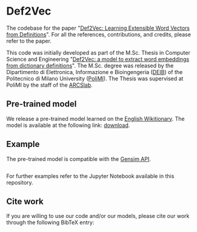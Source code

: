 # Def2Vec

The codebase for the paper "[Def2Vec: Learning Extensible Word Vectors from Definitions](https://www.overleaf.com/read/mjqknffjfhkw)".
For all the references, contributions, and credits, please refer to the paper.

This code was initially developed as part of the M.Sc. Thesis in Computer Science and Engineering "[Def2Vec: a model to extract word embeddings from dictionary definitions](https://www.politesi.polimi.it/handle/10589/179715)".
The M.Sc. degree was released by the Dipartimento di Elettronica, Informazione e Bioingengeria  ([DEIB](https://www.deib.polimi.it/eng/home-page)) of the Politecnico di Milano University ([PoliMI](https://www.unitn.it)).
The Thesis was supervised at PoliMI by the staff of the [ARCSlab](https://arcslab.dei.polimi.it).

## Pre-trained model

We release a pre-trained model learned on the [English Wikitionary](https://en.wiktionary.org/wiki/Wiktionary:Main_Page).
The model is available at the following link: [download]().

## Example

The pre-trained model is compatible with the [Gensim API](https://radimrehurek.com/gensim/).

```python

```

For further examples refer to the Jupyter Notebook available in this repository.

## Cite work

If you are willing to use our code and/or our models, please cite our work through the following BibTeX entry:
```bibtex
``` 

